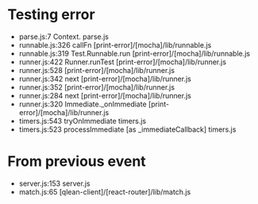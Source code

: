 Testing error
=============
 * parse.js:7 Context.<anonymous>
   parse.js
 * runnable.js:326 callFn
   [print-error]/[mocha]/lib/runnable.js
 * runnable.js:319 Test.Runnable.run
   [print-error]/[mocha]/lib/runnable.js
 * runner.js:422 Runner.runTest
   [print-error]/[mocha]/lib/runner.js
 * runner.js:528
   [print-error]/[mocha]/lib/runner.js
 * runner.js:342 next
   [print-error]/[mocha]/lib/runner.js
 * runner.js:352
   [print-error]/[mocha]/lib/runner.js
 * runner.js:284 next
   [print-error]/[mocha]/lib/runner.js
 * runner.js:320 Immediate._onImmediate
   [print-error]/[mocha]/lib/runner.js
 * timers.js:543 tryOnImmediate
   timers.js
 * timers.js:523 processImmediate [as _immediateCallback]
   timers.js

From previous event
===================
 * server.js:153
   server.js
 * match.js:65
   [qlean-client]/[react-router]/lib/match.js